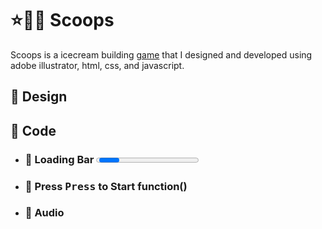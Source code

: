 # ⭐🎂🍦 Scoops

Scoops is a icecream building [game](https://cloverdeveloped.github.io/scoops/) that I designed and developed using adobe illustrator, html, css, and javascript. 


## 🍦 Design


## 🍦 Code

- ### 🎂 Loading Bar <progress>
- ### 🎂 Press <kbd>Press</kbd> to Start function()
- ### 🎂 Audio